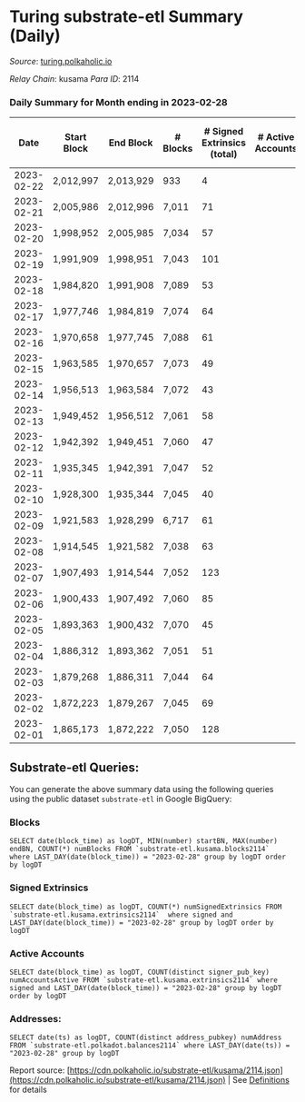 # Turing substrate-etl Summary (Daily)

_Source_: [turing.polkaholic.io](https://turing.polkaholic.io)

*Relay Chain*: kusama
*Para ID*: 2114



### Daily Summary for Month ending in 2023-02-28


| Date | Start Block | End Block | # Blocks | # Signed Extrinsics (total) | # Active Accounts | # Passive | # New | # Addresses with Balances | # Events | # Transfers | # XCM Transfers In | # XCM Transfers Out |
| ---- | ----------- | --------- | -------- | --------------------------- | ----------------- | --------- | ----- | ------------------------- | -------- | ----------- | ------------------ | ------------------- |
| 2023-02-22 | 2,012,997 | 2,013,929 | 933  | 4 |  |  |  |  | 9,019 |   |   |   |
| 2023-02-21 | 2,005,986 | 2,012,996 | 7,011  | 71 |  |  |  | 7,580 | 99,966 | 13  |   |   |
| 2023-02-20 | 1,998,952 | 2,005,985 | 7,034  | 57 |  | 4 |  | 7,579 | 95,966 | 10  | 1  | 4  |
| 2023-02-19 | 1,991,909 | 1,998,951 | 7,043  | 101 |  | 3 | 1 | 7,579 | 97,269 | 12  | 1  | 8  |
| 2023-02-18 | 1,984,820 | 1,991,908 | 7,089  | 53 |  | 3 | 2 | 7,578 | 100,344 | 8  | 5  | 3  |
| 2023-02-17 | 1,977,746 | 1,984,819 | 7,074  | 64 |  | 4 | 3 | 7,576 | 100,349 | 15  | 4  | 5  |
| 2023-02-16 | 1,970,658 | 1,977,745 | 7,088  | 61 |  | 5 | 3 | 7,574 | 100,484 | 12  | 3  | 6  |
| 2023-02-15 | 1,963,585 | 1,970,657 | 7,073  | 49 |  | 3 |  | 7,573 | 93,235 | 10  | 1  | 5  |
| 2023-02-14 | 1,956,513 | 1,963,584 | 7,072  | 43 |  | 3 | 1 | 7,573 | 100,233 | 6  | 1  | 4  |
| 2023-02-13 | 1,949,452 | 1,956,512 | 7,061  | 58 |  | 2 | 1 | 7,572 | 100,185 | 9  | 4  | 6  |
| 2023-02-12 | 1,942,392 | 1,949,451 | 7,060  | 47 |  | 2 | 3 | 7,573 | 100,133 | 12  | 6  | 6  |
| 2023-02-11 | 1,935,345 | 1,942,391 | 7,047  | 52 |  | 2 |  | 7,570 | 97,951 | 3  | 4  | 2  |
| 2023-02-10 | 1,928,300 | 1,935,344 | 7,045  | 40 |  | 2 |  | 7,570 | 95,115 | 7  |   | 3  |
| 2023-02-09 | 1,921,583 | 1,928,299 | 6,717  | 61 |  | 10 | 1 | 7,570 | 87,303 | 16  | 2  | 4  |
| 2023-02-08 | 1,914,545 | 1,921,582 | 7,038  | 63 |  | 3 | 3 | 7,570 | 100,293 | 16  | 3  | 9  |
| 2023-02-07 | 1,907,493 | 1,914,544 | 7,052  | 123 |  | 10 | 9 | 7,567 | 99,759 | 18  | 2  | 3  |
| 2023-02-06 | 1,900,433 | 1,907,492 | 7,060  | 85 |  | 7 | 7 | 7,558 | 98,862 | 15  | 2  | 5  |
| 2023-02-05 | 1,893,363 | 1,900,432 | 7,070  | 45 |  | 2 | 1 | 7,551 | 91,423 | 5  | 4  | 4  |
| 2023-02-04 | 1,886,312 | 1,893,362 | 7,051  | 51 |  | 2 | 2 | 7,550 | 98,468 | 15  | 4  | 7  |
| 2023-02-03 | 1,879,268 | 1,886,311 | 7,044  | 64 |  | 2 | 1 | 7,549 | 98,503 | 10  | 2  | 8  |
| 2023-02-02 | 1,872,223 | 1,879,267 | 7,045  | 69 |  | 4 | 3 | 7,549 | 98,467 | 9  | 3  | 4  |
| 2023-02-01 | 1,865,173 | 1,872,222 | 7,050  | 128 |  | 71 | 70 | 7,546 | 91,788 | 79  | 3  | 5  |

## Substrate-etl Queries:
You can generate the above summary data using the following queries using the public dataset `substrate-etl` in Google BigQuery:


### Blocks
```
SELECT date(block_time) as logDT, MIN(number) startBN, MAX(number) endBN, COUNT(*) numBlocks FROM `substrate-etl.kusama.blocks2114`  where LAST_DAY(date(block_time)) = "2023-02-28" group by logDT order by logDT
```


### Signed Extrinsics
```
SELECT date(block_time) as logDT, COUNT(*) numSignedExtrinsics FROM `substrate-etl.kusama.extrinsics2114`  where signed and LAST_DAY(date(block_time)) = "2023-02-28" group by logDT order by logDT
```


### Active Accounts
```
SELECT date(block_time) as logDT, COUNT(distinct signer_pub_key) numAccountsActive FROM `substrate-etl.kusama.extrinsics2114` where signed and LAST_DAY(date(block_time)) = "2023-02-28" group by logDT order by logDT
```


### Addresses:
```
SELECT date(ts) as logDT, COUNT(distinct address_pubkey) numAddress FROM `substrate-etl.polkadot.balances2114` where LAST_DAY(date(ts)) = "2023-02-28" group by logDT
```



Report source: [https://cdn.polkaholic.io/substrate-etl/kusama/2114.json](https://cdn.polkaholic.io/substrate-etl/kusama/2114.json) | See [Definitions](/DEFINITIONS.md) for details
